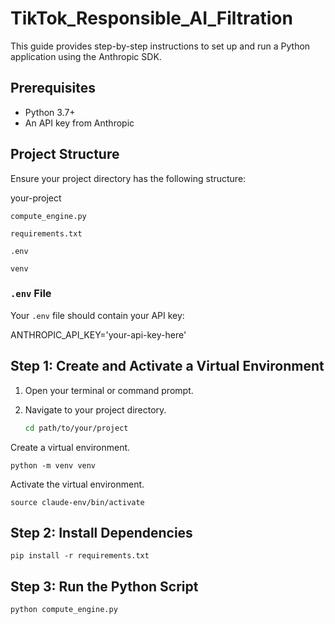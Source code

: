 # TikTok_Responsible_AI_Filtration

This guide provides step-by-step instructions to set up and run a Python application using the Anthropic SDK.

## Prerequisites

- Python 3.7+
- An API key from Anthropic

## Project Structure

Ensure your project directory has the following structure:

your-project

    compute_engine.py

    requirements.txt

    .env

    venv


### `.env` File

Your `.env` file should contain your API key:

ANTHROPIC_API_KEY='your-api-key-here'


## Step 1: Create and Activate a Virtual Environment

1. Open your terminal or command prompt.
2. Navigate to your project directory.

   ```sh
   cd path/to/your/project

Create a virtual environment.

    python -m venv venv

Activate the virtual environment.

    source claude-env/bin/activate

## Step 2: Install Dependencies

    pip install -r requirements.txt

## Step 3: Run the Python Script

    python compute_engine.py


